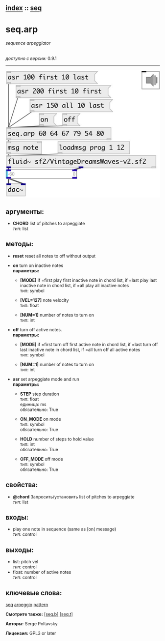 [index](index.html) :: [seq](category_seq.html)
---

# seq.arp

###### sequence arpeggiator

*доступно с версии:* 0.9.1

---




[![example](../examples/img/seq.arp.jpg)](../examples/pd/seq.arp.pd)



## аргументы:

* **CHORD**
list of pitches to arpeggiate<br>
_тип:_ list<br>



## методы:

* **reset**
reset all notes to off without output<br>

* **on**
turn on inactive notes<br>
  __параметры:__
  - **[MODE]** if =first play first inactive note in chord list, if =last play last inactive note in chord list, if =all play all inactive notes<br>
    тип: symbol <br>

  - **[VEL=127]** note velocity<br>
    тип: float <br>

  - **[NUM=1]** number of notes to turn on<br>
    тип: int <br>

* **off**
turn off active notes.<br>
  __параметры:__
  - **[MODE]** if =first turn off first active note in chord list, if =last turn off last inactive note in chord list, if =all turn off all active notes<br>
    тип: symbol <br>

  - **[NUM=1]** number of notes to turn on<br>
    тип: int <br>

* **asr**
set arpeggiate mode and run<br>
  __параметры:__
  - **STEP** step duration<br>
    тип: float <br>
    единица: ms <br>
    обязательно: True <br>

  - **ON_MODE** on mode<br>
    тип: symbol <br>
    обязательно: True <br>

  - **HOLD** number of steps to hold value<br>
    тип: int <br>
    обязательно: True <br>

  - **OFF_MODE** off mode<br>
    тип: symbol <br>
    обязательно: True <br>




## свойства:

* **@chord** 
Запросить/установить list of pitches to arpeggiate<br>
_тип:_ list<br>



## входы:

* play one note in sequence (same as [on( message)<br>
_тип:_ control



## выходы:

* list: pitch vel<br>
_тип:_ control
* float: number of active notes<br>
_тип:_ control



## ключевые слова:

[seq](keywords/seq.html)
[arpeggio](keywords/arpeggio.html)
[pattern](keywords/pattern.html)



**Смотрите также:**
[\[seq.b\]](seq.b.html)
[\[seq.t\]](seq.t.html)




**Авторы:** Serge Poltavsky




**Лицензия:** GPL3 or later





